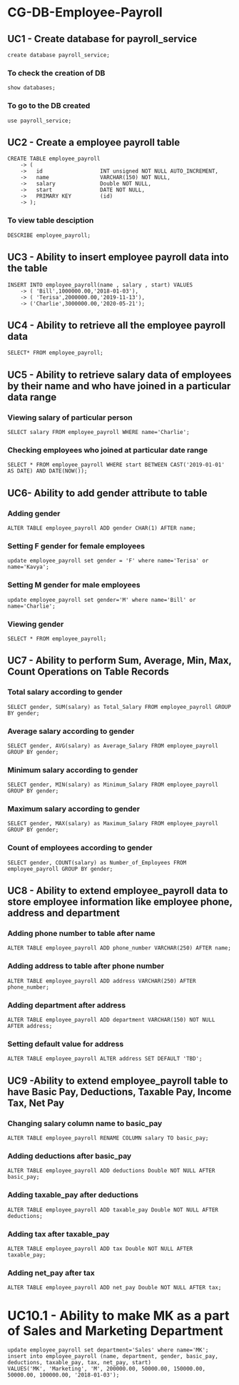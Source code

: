 # CG-DB-Employee-Payroll
## UC1 - Create database for payroll_service
```create database payroll_service;```
### To check the creation of DB
```show databases;```
### To go to the DB created
```use payroll_service;```

## UC2 - Create a employee payroll table
```
CREATE TABLE employee_payroll
    -> (
    ->   id                  INT unsigned NOT NULL AUTO_INCREMENT,
    ->   name                VARCHAR(150) NOT NULL,
    ->   salary              Double NOT NULL,
    ->   start               DATE NOT NULL,
    ->   PRIMARY KEY         (id)
    -> );
```
### To view table desciption
```DESCRIBE employee_payroll;```

## UC3 - Ability to insert employee payroll data into the table
``` 
INSERT INTO employee_payroll(name , salary , start) VALUES
    -> ( 'Bill',1000000.00,'2018-01-03'),
    -> ( 'Terisa',2000000.00,'2019-11-13'),
    -> ('Charlie',3000000.00,'2020-05-21');
```

## UC4 - Ability to retrieve all the employee payroll data
```SELECT* FROM employee_payroll;```

## UC5 - Ability to retrieve salary data of employees by their name and who have joined in a particular data range
### Viewing salary of particular person
```SELECT salary FROM employee_payroll WHERE name='Charlie';```
### Checking employees who joined at particular date range
```SELECT * FROM employee_payroll WHERE start BETWEEN CAST('2019-01-01' AS DATE) AND DATE(NOW());```

## UC6- Ability to add gender attribute to table
### Adding gender
```ALTER TABLE employee_payroll ADD gender CHAR(1) AFTER name;```
### Setting F gender for female employees
```update employee_payroll set gender = 'F' where name='Terisa' or name='Kavya';```
### Setting M gender for male employees
```update employee_payroll set gender='M' where name='Bill' or name='Charlie';```
### Viewing gender
```SELECT * FROM employee_payroll;```

## UC7 - Ability to perform Sum, Average, Min, Max, Count Operations on Table Records
### Total salary according to gender
```SELECT gender, SUM(salary) as Total_Salary FROM employee_payroll GROUP BY gender;```
### Average salary according to gender
```SELECT gender, AVG(salary) as Average_Salary FROM employee_payroll GROUP BY gender;```
### Minimum salary according to gender
```SELECT gender, MIN(salary) as Minimum_Salary FROM employee_payroll GROUP BY gender;```
### Maximum salary according to gender
```SELECT gender, MAX(salary) as Maximum_Salary FROM employee_payroll GROUP BY gender;```
### Count of employees according to gender
```SELECT gender, COUNT(salary) as Number_of_Employees FROM employee_payroll GROUP BY gender;```

## UC8 - Ability to extend employee_payroll data to store employee information like employee phone, address and department
### Adding phone number to table after name
```
ALTER TABLE employee_payroll ADD phone_number VARCHAR(250) AFTER name;
```
### Adding address to table after phone number
```
ALTER TABLE employee_payroll ADD address VARCHAR(250) AFTER phone_number;
```
### Adding department after address
```
ALTER TABLE employee_payroll ADD department VARCHAR(150) NOT NULL AFTER address;
```
### Setting default value for address
```
ALTER TABLE employee_payroll ALTER address SET DEFAULT 'TBD';
```

## UC9 -Ability to extend employee_payroll table to have Basic Pay, Deductions, Taxable Pay, Income Tax, Net Pay
### Changing salary column name to basic_pay
```ALTER TABLE employee_payroll RENAME COLUMN salary TO basic_pay;```
### Adding deductions after basic_pay
```ALTER TABLE employee_payroll ADD deductions Double NOT NULL AFTER basic_pay;```
### Adding taxable_pay after deductions
```ALTER TABLE employee_payroll ADD taxable_pay Double NOT NULL AFTER deductions;```
### Adding tax after taxable_pay
```ALTER TABLE employee_payroll ADD tax Double NOT NULL AFTER taxable_pay;```
### Adding net_pay after tax
```ALTER TABLE employee_payroll ADD net_pay Double NOT NULL AFTER tax;```

# UC10.1 - Ability to make MK as a part of Sales and Marketing Department
```
update employee_payroll set department='Sales' where name='MK';
insert into employee_payroll (name, department, gender, basic_pay, deductions, taxable_pay, tax, net_pay, start)
VALUES('MK', 'Marketing', 'M', 200000.00, 50000.00, 150000.00, 50000.00, 100000.00, '2018-01-03');
``` 
